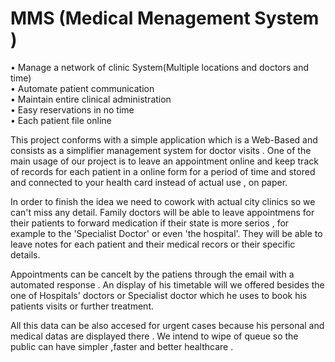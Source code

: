 # MMS (Medical Menagement System )


•	Manage a network of clinic System(Multiple locations and doctors and time)<br>
•	Automate patient communication<br>
•	Maintain entire clinical administration<br>
•	Easy reservations in no time <br>
•	Each patient file online<br>


This project conforms with a simple application which is a Web-Based and consists as a simplifier management system for doctor visits .  One of the main usage of our project is to leave an appointment online and keep track of  records for each patient in a online form for a period of time and stored and connected to your health card instead of actual use , on paper.

In order to finish the idea we need to cowork with actual city clinics  so we can't miss any detail. Family doctors will be able to leave appointmens for their patients to forward medication if their state is more serios , for example to the 'Specialist Doctor' or even 'the hospital'. They will be able to leave notes for each patient and their medical recors or their specific details.

Appointments can be cancelt by the patiens through the email with a automated response . An display of his timetable will we offered besides the one of Hospitals' doctors or Specialist doctor which he uses to book his patients visits or further treatment.

All this data can be also accesed for urgent cases because his personal and medical datas are displayed there . We intend to wipe of queue so the public can have simpler ,faster and better healthcare .
